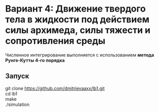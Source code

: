 # Вариант 4: Движение твердого тела в жидкости под действием силы архимеда, силы тяжести и сопротивления среды
Численное интегрирование выполняется с использованием **метода Рунге-Кутты 4-го порядка**

## Запуск  
git clone https://github.com/dmitrievaaxx/lb1.git  
cd lb1  
make  
./simulation
